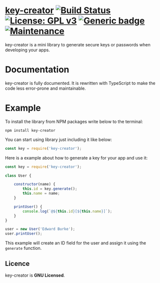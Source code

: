 # [key-creator](https://www.npmjs.com/package/key-creator) [![Build Status](https://travis-ci.org/MuhammedBeraKoc/key-creator.svg?branch=master)](https://travis-ci.org/MuhammedBeraKoc/key-creator) [![License: GPL v3](https://img.shields.io/badge/License-GPLv3-blue.svg)](https://www.gnu.org/licenses/gpl-3.0) [![Generic badge](https://img.shields.io/badge/version-v1.3.3-brightgreen.svg)](https://shields.io/)  [![Maintenance](https://img.shields.io/badge/Maintained%3F-yes-blueviolet.svg)](https://GitHub.com/Naereen/StrapDown.js/graphs/commit-activity)
key-creator is a mini library to generate secure keys or passwords when developing your apps.
# Documentation
key-creator is fully documented. It is rewritten with TypeScript to make the code less error-prone and maintainable.
# Example
To install the library from NPM packages write below to the terminal:

`npm install key-creator`

You can start using library just including it like below:
```js
const key = require('key-creator');
```
Here is a example about how to generate a key for your app and use it:
```js
const key = require('key-creator');

class User {

    constructor(name) {
        this.id = key.generate();
        this.name = name;
    }

    printUser() {
        console.log(`@${this.id}[${this.name}]`);
    }
}

user = new User('Edward Burke');
user.printUser();
```

This example will create an ID field for the user and assign it using the `generate` function.


## Licence 
key-creator is **GNU Licensed**.